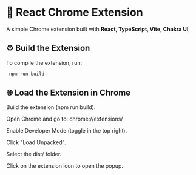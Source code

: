 # 🚀 React Chrome Extension

A simple Chrome extension built with **React, TypeScript, Vite, Chakra UI**,

## ⚙️ Build the Extension

To compile the extension, run:

```sh
 npm run build
```

## 🌐 Load the Extension in Chrome

Build the extension (npm run build).

Open Chrome and go to: chrome://extensions/

Enable Developer Mode (toggle in the top right).

Click "Load Unpacked".

Select the dist/ folder.

Click on the extension icon to open the popup.